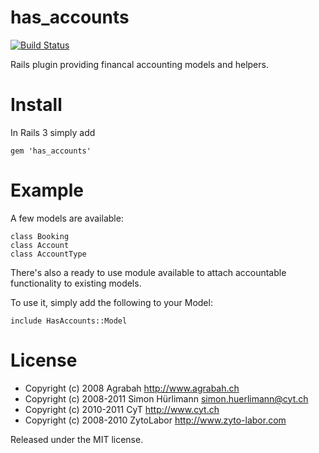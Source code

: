 has_accounts
============

[![Build Status](https://secure.travis-ci.org/huerlisi/has_accounts.png)](http://travis-ci.org/huerlisi/has_accounts)

Rails plugin providing financal accounting models and helpers.


Install
=======

In Rails 3 simply add

    gem 'has_accounts'


Example
=======

A few models are available:

    class Booking
    class Account
    class AccountType

There's also a ready to use module available to attach accountable
functionality to existing models.

To use it, simply add the following to your Model:

    include HasAccounts::Model


License
=======

* Copyright (c) 2008 Agrabah <http://www.agrabah.ch>
* Copyright (c) 2008-2011 Simon Hürlimann <simon.huerlimann@cyt.ch>
* Copyright (c) 2010-2011 CyT <http://www.cyt.ch>
* Copyright (c) 2008-2010 ZytoLabor <http://www.zyto-labor.com>

Released under the MIT license.
